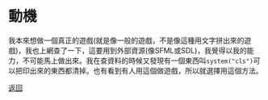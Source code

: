# 動機
我本來想做一個真正的遊戲(就是像一般的遊戲，不是像這種用文字拼出來的遊戲)，我也上網查了一下，這要用到外部資源(像SFML或SDL)，我覺得以我的能力，不可能馬上做出來。我在查資料的時候又發現有一個東西叫`system("cls")`可以把印出來的東西都清掉。也有看到有人用這個做遊戲，所以就選擇用這個方法。

[返回](lobby.md)